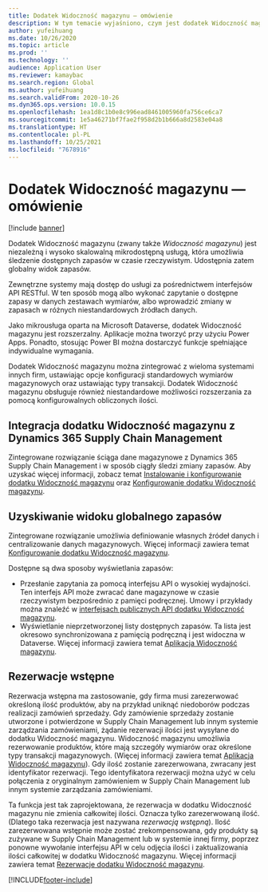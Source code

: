 ```yaml
---
title: Dodatek Widoczność magazynu — omówienie
description: W tym temacie wyjaśniono, czym jest dodatek Widoczność magazynu i jakie są jego funkcje.
author: yufeihuang
ms.date: 10/26/2020
ms.topic: article
ms.prod: ''
ms.technology: ''
audience: Application User
ms.reviewer: kamaybac
ms.search.region: Global
ms.author: yufeihuang
ms.search.validFrom: 2020-10-26
ms.dyn365.ops.version: 10.0.15
ms.openlocfilehash: 1ea1d8c1b0e8c996ead8461005960fa756ce6ca7
ms.sourcegitcommit: 1e5a46271bf7fae2f958d2b1b666a8d2583e04a8
ms.translationtype: HT
ms.contentlocale: pl-PL
ms.lasthandoff: 10/25/2021
ms.locfileid: "7678916"
---
```

# <a name="inventory-visibility-add-in-overview"></a>Dodatek Widoczność magazynu — omówienie

[!include [banner](../includes/banner.md)]

Dodatek Widoczność magazynu (zwany także *Widoczność magazynu*) jest niezależną i wysoko skalowalną mikrodostępną usługą, która umożliwia śledzenie dostępnych zapasów w czasie rzeczywistym. Udostępnia zatem globalny widok zapasów.

Zewnętrzne systemy mają dostęp do usługi za pośrednictwem interfejsów API RESTful. W ten sposób mogą albo wykonać zapytanie o dostępne zapasy w danych zestawach wymiarów, albo wprowadzić zmiany w zapasach w różnych niestandardowych źródłach danych.

Jako mikrousługa oparta na Microsoft Dataverse, dodatek Widoczność magazynu jest rozszerzalny. Aplikacje można tworzyć przy użyciu Power Apps. Ponadto, stosując Power BI można dostarczyć funkcje spełniające indywidualne wymagania.

Dodatek Widoczność magazynu można zintegrować z wieloma systemami innych firm, ustawiając opcje konfiguracji standardowych wymiarów magazynowych oraz ustawiając typy transakcji. Dodatek Widoczność magazynu obsługuje również niestandardowe możliwości rozszerzania za pomocą konfigurowalnych obliczonych ilości.

## <a name="inventory-visibility-integration-with-dynamics-365-supply-chain-management"></a>Integracja dodatku Widoczność magazynu z Dynamics 365 Supply Chain Management

Zintegrowane rozwiązanie ściąga dane magazynowe z Dynamics 365 Supply Chain Management i w sposób ciągły śledzi zmiany zapasów. Aby uzyskać więcej informacji, zobacz temat [Instalowanie i konfigurowanie dodatku Widoczność magazynu](inventory-visibility-setup.md) oraz [Konfigurowanie dodatku Widoczność magazynu](inventory-visibility-configuration.md).

## <a name="get-a-global-view-of-inventory"></a>Uzyskiwanie widoku globalnego zapasów

Zintegrowane rozwiązanie umożliwia definiowanie własnych źródeł danych i centralizowanie danych magazynowych. Więcej informacji zawiera temat [Konfigurowanie dodatku Widoczność magazynu](inventory-visibility-configuration.md).

Dostępne są dwa sposoby wyświetlania zapasów:

- Przesłanie zapytania za pomocą interfejsu API o wysokiej wydajności. Ten interfejs API może zwracać dane magazynowe w czasie rzeczywistym bezpośrednio z pamięci podręcznej. Umowy i przykłady można znaleźć w [interfejsach publicznych API dodatku Widoczność magazynu](inventory-visibility-api.md).
- Wyświetlanie nieprzetworzonej listy dostępnych zapasów. Ta lista jest okresowo synchronizowana z pamięcią podręczną i jest widoczna w Dataverse. Więcej informacji zawiera temat [Aplikacja Widoczność magazynu](inventory-visibility-power-platform.md).

## <a name="soft-reservations"></a>Rezerwacje wstępne

Rezerwacja wstępna ma zastosowanie, gdy firma musi zarezerwować określoną ilość produktów, aby na przykład uniknąć niedoborów podczas realizacji zamówień sprzedaży. Gdy zamówienie sprzedaży zostanie utworzone i potwierdzone w Supply Chain Management lub innym systemie zarządzania zamówieniami, żądanie rezerwacji ilości jest wysyłane do dodatku Widoczność magazynu. Widoczność magazynu umożliwia rezerwowanie produktów, które mają szczegóły wymiarów oraz określone typy transakcji magazynowych. (Więcej informacji zawiera temat [Aplikacja Widoczność magazynu](inventory-visibility-power-platform.md)). Gdy ilość zostanie zarezerwowana, zwracany jest identyfikator rezerwacji. Tego identyfikatora rezerwacji można użyć w celu połączenia z oryginalnym zamówieniem w Supply Chain Management lub innym systemie zarządzania zamówieniami.

Ta funkcja jest tak zaprojektowana, że rezerwacja w dodatku Widoczność magazynu nie zmienia całkowitej ilości. Oznacza tylko zarezerwowaną ilość. (Dlatego taka rezerwacja jest nazywana *rezerwacją wstępną*). Ilość zarezerwowana wstępnie może zostać zrekompensowana, gdy produkty są zużywane w Supply Chain Management lub w systemie innej firmy, poprzez ponowne wywołanie interfejsu API w celu odjęcia ilości i zaktualizowania ilości całkowitej w dodatku Widoczność magazynu. Więcej informacji zawiera temat [Rezerwacje dodatku Widoczność magazynu](inventory-visibility-reservations.md).

[!INCLUDE[footer-include](../../includes/footer-banner.md)]
